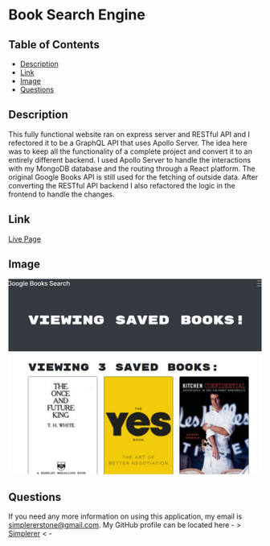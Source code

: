 # Book Search Engine
    
  ## Table of Contents
  - [Description](#description)
  - [Link](#link)
  - [Image](#image)
  - [Questions](#questions)
    
  ## Description
  This fully functional website ran on express server and RESTful API and I refectored it to be a GraphQL API that uses Apollo Server. The idea here was to keep all the functionality of a complete project and convert it to an entirely different backend. I used Apollo Server to handle the interactions with my MongoDB database and the routing through a React platform. The original Google Books API is still used for the fetching of outside data. After converting the RESTful API backend I also refactored the logic in the frontend to handle the changes.
    
  ## Link
  
  [Live Page]( https://radiant-spire-43837.herokuapp.com/)
    
  ## Image
  
  ![A little Snippet](./assets/images/Screenshot_20230213_094434.png)
    
  ## Questions
  If you need any more information on using this application, my email is simplererstone@gmail.com.
  My GitHub profile can be located here - >  [Simplerer](https://github.com/Simplerer)  < -